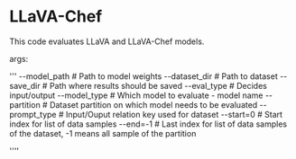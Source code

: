 # LLaVA-Chef

This code evaluates LLaVA and LLaVA-Chef models. 


args: 

'''
    --model_path               # Path to model weights
    --dataset_dir              # Path to dataset
    --save_dir                 # Path where results should be saved
    --eval_type                # Decides input/output 
    --model_type               # Which model to evaluate - model name
    --partition                # Dataset partition on which model needs to be evaluated 
    --prompt_type              # Input/Ouput relation key used for dataset
    --start=0                  # Start index for list of data samples
    --end=-1                   # Last index  for list of data samples of the dataset, -1 means all sample of the partition

''''

